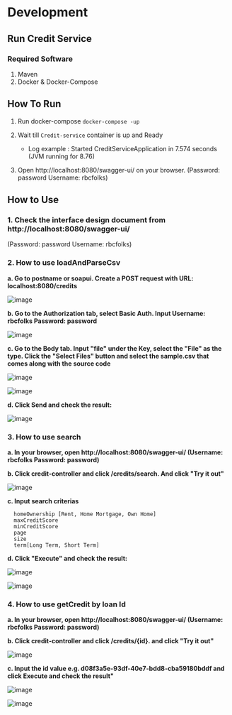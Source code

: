 # Development


## Run Credit Service

### Required Software

1. Maven
2. Docker & Docker-Compose

## How To Run
1. Run docker-compose
   `docker-compose -up`


2. Wait till `Credit-service` container is up and Ready

   * Log example : Started CreditServiceApplication in 7.574 seconds (JVM running for 8.76)
    
    
3. Open http://localhost:8080/swagger-ui/ on your browser. (Password: password Username: rbcfolks) 


## How to Use

### 1. Check the interface design document from http://localhost:8080/swagger-ui/ 
   (Password: password Username: rbcfolks)

### 2. How to use loadAndParseCsv

  **a. Go to postname or soapui. Create a POST request with URL:  localhost:8080/credits**

![image](https://user-images.githubusercontent.com/70720442/204915760-01456697-dd14-4bf2-878b-99c009f33da0.png)

  **b. Go to the Authorization tab, select Basic Auth. Input Username: rbcfolks Password: password**
  
  ![image](https://user-images.githubusercontent.com/70720442/204917685-a2e60fb4-0157-414b-9a3a-278c44f7c1a6.png)


  **c. Go to the Body tab. Input "file" under the Key, select the "File" as the type. Click the "Select Files" button and select the sample.csv that comes along with the source code**
  
  ![image](https://user-images.githubusercontent.com/70720442/204931328-63cea712-6e85-489b-86f1-153557e9d2c6.png)


  ![image](https://user-images.githubusercontent.com/70720442/204918261-1a50c6dc-3299-4eeb-b0ce-b62dfcf20e0b.png)

  **d. Click Send and check the result:**
  
![image](https://user-images.githubusercontent.com/70720442/204919032-67ef6708-ed2c-4057-8f08-ffa2c7a355eb.png)


### 3. How to use search

   **a. In your browser, open http://localhost:8080/swagger-ui/ (Username: rbcfolks Password: password)**
   
   
   **b. Click credit-controller and click /credits/search. And click "Try it out"**
   
   ![image](https://user-images.githubusercontent.com/70720442/204934390-e3d9a977-d103-48b7-b1f4-f98c7f2ef081.png)

   

   **c. Input search criterias**
   
      homeOwnership [Rent, Home Mortgage, Own Home]
      maxCreditScore
      minCreditScore
      page
      size
      term[Long Term, Short Term]
           

   **d. Click "Execute" and check the result:**
   
   ![image](https://user-images.githubusercontent.com/70720442/204920188-c608aaab-bd62-4901-90fa-7ae6861d3976.png)


   ![image](https://user-images.githubusercontent.com/70720442/204920233-f2a2d906-3d1b-40b7-98c6-17b2e15b8d08.png)


### 4. How to use getCredit by loan Id

   **a. In your browser, open http://localhost:8080/swagger-ui/ (Username: rbcfolks Password: password)**
   
   
   **b. Click credit-controller and click /credits/{id}. and click "Try it out"**
   
![image](https://user-images.githubusercontent.com/70720442/204934691-5822bc5d-f289-4153-a2eb-2faa7c2481b7.png)

   
   **c. Input the id value e.g. d08f3a5e-93df-40e7-bdd8-cba59180bddf and click Execute and check the result"**
   
   ![image](https://user-images.githubusercontent.com/70720442/204935100-21beea94-ba37-49a2-bd46-853a065ab1dc.png)


![image](https://user-images.githubusercontent.com/70720442/204935149-740e5c29-2943-465b-8b22-45094af3d72e.png)


   


